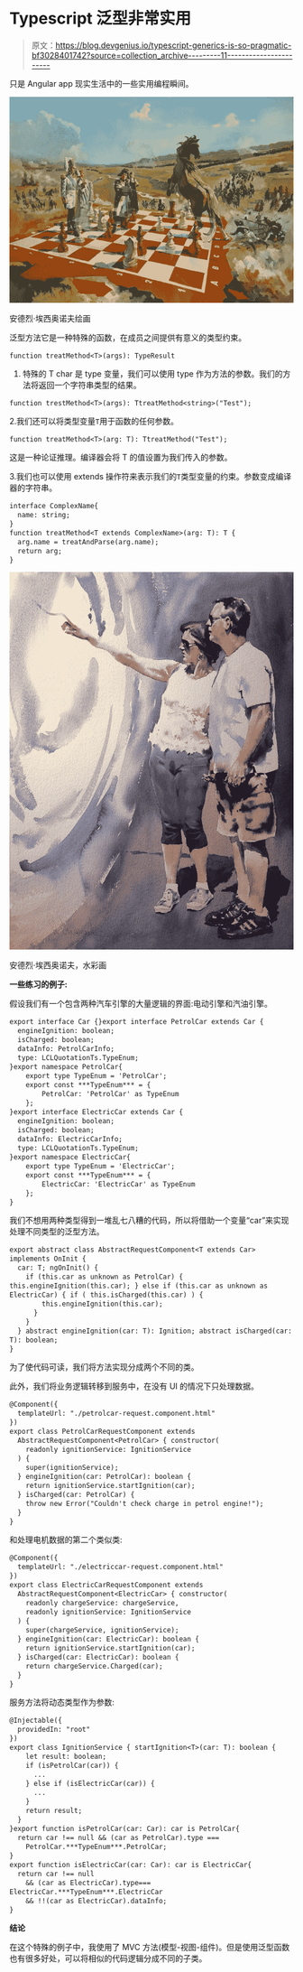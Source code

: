 # Typescript 泛型非常实用

> 原文：<https://blog.devgenius.io/typescript-generics-is-so-pragmatic-bf3028401742?source=collection_archive---------11----------------------->

只是 Angular app 现实生活中的一些实用编程瞬间。

![](img/be16b4e22663bbcea5a15a2fb6995c9f.png)

安德烈·埃西奥诺夫绘画

泛型方法它是一种特殊的函数，在成员之间提供有意义的类型约束。

```
function treatMethod<T>(args): TypeResult
```

1.  特殊的 T char 是 type 变量，我们可以使用 type 作为方法的参数。我们的方法将返回一个字符串类型的结果。

```
function trestMethod<T>(args): TtreatMethod<string>("Test");
```

2.我们还可以将类型变量`T`用于函数的任何参数。

```
function treatMethod<T>(arg: T): TtreatMethod("Test");
```

这是一种论证推理。编译器会将 T 的值设置为我们传入的参数。

3.我们也可以使用 extends 操作符来表示我们的`T`类型变量的约束。参数变成编译器的字符串。

```
interface ComplexName{
  name: string;
}
function treatMethod<T extends ComplexName>(arg: T): T {
  arg.name = treatAndParse(arg.name);
  return arg;
}
```

![](img/80dd2b373f3918abf28cb417ebcae934.png)

安德烈·埃西奥诺夫，水彩画

**一些练习的例子:**

假设我们有一个包含两种汽车引擎的大量逻辑的界面:电动引擎和汽油引擎。

```
export interface Car {}export interface PetrolCar extends Car {
  engineIgnition: boolean;
  isCharged: boolean;
  dataInfo: PetrolCarInfo;
  type: LCLQuotationTs.TypeEnum;
}export namespace PetrolCar{
    export type TypeEnum = 'PetrolCar';
    export const ***TypeEnum*** = {
        PetrolCar: 'PetrolCar' as TypeEnum
    };
}export interface ElectricCar extends Car {
  engineIgnition: boolean;
  isCharged: boolean;
  dataInfo: ElectricCarInfo;
  type: LCLQuotationTs.TypeEnum;
}export namespace ElectricCar{
    export type TypeEnum = 'ElectricCar';
    export const ***TypeEnum*** = {
        ElectricCar: 'ElectricCar' as TypeEnum
    };
}
```

我们不想用两种类型得到一堆乱七八糟的代码，所以将借助一个变量“car”来实现处理不同类型的泛型方法。

```
export abstract class AbstractRequestComponent<T extends Car> implements OnInit {
  car: T; ngOnInit() {
    if (this.car as unknown as PetrolCar) { this.engineIgnition(this.car); } else if (this.car as unknown as ElectricCar) { if ( this.isCharged(this.car) ) {
        this.engineIgnition(this.car);
      }
    }
  } abstract engineIgnition(car: T): Ignition; abstract isCharged(car: T): boolean;
}
```

为了使代码可读，我们将方法实现分成两个不同的类。

此外，我们将业务逻辑转移到服务中，在没有 UI 的情况下只处理数据。

```
@Component({
  templateUrl: "./petrolcar-request.component.html"
})
export class PetrolCarRequestComponent extends
  AbstractRequestComponent<PetrolCar> { constructor(
    readonly ignitionService: IgnitionService
  ) {
    super(ignitionService);
  } engineIgnition(car: PetrolCar): boolean {
    return ignitionService.startIgnition(car);
  } isCharged(car: PetrolCar) {
    throw new Error("Couldn't check charge in petrol engine!");
  }
}
```

和处理电机数据的第二个类似类:

```
@Component({
  templateUrl: "./electriccar-request.component.html"
})
export class ElectricCarRequestComponent extends
  AbstractRequestComponent<ElectricCar> { constructor(
    readonly chargeService: chargeService,
    readonly ignitionService: IgnitionService
  ) {
    super(chargeService, ignitionService);
  } engineIgnition(car: ElectricCar): boolean {
    return ignitionService.startIgnition(car);
  } isCharged(car: ElectricCar): boolean {
    return chargeService.Charged(car);
  }
}
```

服务方法将动态类型作为参数:

```
@Injectable({
  providedIn: "root"
})
export class IgnitionService { startIgnition<T>(car: T): boolean {
    let result: boolean;
    if (isPetrolCar(car)) {
      ...
    } else if (isElectricCar(car)) {
      ...
    }
    return result;
  }
}export function isPetrolCar(car: Car): car is PetrolCar{
  return car !== null && (car as PetrolCar).type ===
    PetrolCar.***TypeEnum***.PetrolCar;
}
export function isElectricCar(car: Car): car is ElectricCar{
  return car !== null
    && (car as ElectricCar).type=== ElectricCar.***TypeEnum***.ElectricCar
    && !!(car as ElectricCar).dataInfo;
}
```

**结论**

在这个特殊的例子中，我使用了 MVC 方法(模型-视图-组件)。但是使用泛型函数也有很多好处，可以将相似的代码逻辑分成不同的子类。